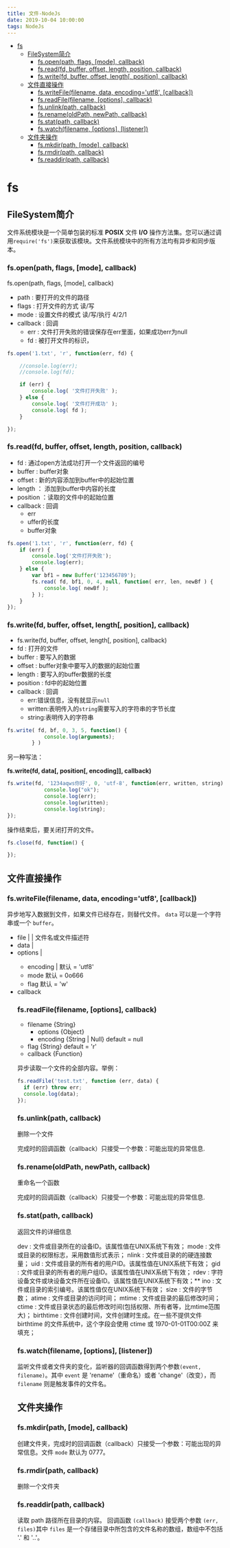 ```yaml
---
title: 文件-NodeJs
date: 2019-10-04 10:00:00
tags: NodeJs
---
```


<!-- toc orderedList:0 depthFrom:1 depthTo:6 -->

- [fs](#fs)
  - [FileSystem简介](#filesystem简介)
    - [fs.open(path, flags, [mode], callback)](#fsopenpath-flags-mode-callback)
    - [fs.read(fd, buffer, offset, length, position, callback)](#fsreadfd-buffer-offset-length-position-callback)
    - [fs.write(fd, buffer, offset, length[, position], callback)](#fswritefd-buffer-offset-length-position-callback)
  - [文件直接操作](#文件直接操作)
    - [fs.writeFile(filename, data, encoding='utf8', [callback])](#fswritefilefilename-data-encodingutf8-callback)
    - [fs.readFile(filename, [options], callback)](#fsreadfilefilename-options-callback)
    - [fs.unlink(path, callback)](#fsunlinkpath-callback)
    - [fs.rename(oldPath, newPath, callback)](#fsrenameoldpath-newpath-callback)
    - [fs.stat(path, callback)](#fsstatpath-callback)
    - [fs.watch(filename, [options], [listener])](#fswatchfilename-options-listener)
  - [文件夹操作](#文件夹操作)
    - [fs.mkdir(path, [mode], callback)](#fsmkdirpath-mode-callback)
    - [fs.rmdir(path, callback)](#fsrmdirpath-callback)
    - [fs.readdir(path, callback)](#fsreaddirpath-callback)

<!-- tocstop -->

# fs

## FileSystem简介

文件系统模块是一个简单包装的标准 **POSIX** 文件 **I/O** 操作方法集。您可以通过调用`require('fs')`来获取该模块。文件系统模块中的所有方法均有异步和同步版本。

### fs.open(path, flags, [mode], callback)

fs.open(path, flags, [mode], callback)

- path : 要打开的文件的路径
- flags : 打开文件的方式 读/写
- mode : 设置文件的模式 读/写/执行  4/2/1
- callback : 回调
  - err : 文件打开失败的错误保存在err里面，如果成功err为null
  - fd : 被打开文件的标识，

```js
fs.open('1.txt', 'r', function(err, fd) {

    //console.log(err);
    //console.log(fd);

    if (err) {
        console.log( '文件打开失败' );
    } else {
        console.log( '文件打开成功' );
        console.log( fd );
    }

});
```

### fs.read(fd, buffer, offset, length, position, callback)

- fd : 通过open方法成功打开一个文件返回的编号
- buffer : buffer对象
- offset : 新的内容添加到buffer中的起始位置
- length ： 添加到buffer中内容的长度
- position ：读取的文件中的起始位置
- callback : 回调
  - err
  - uffer的长度
  - buffer对象

```js
fs.open('1.txt', 'r', function(err, fd) {
    if (err) {
        console.log('文件打开失败');
        console.log(err);
    } else {
        var bf1 = new Buffer('123456789');
        fs.read( fd, bf1, 0, 4, null, function( err, len, newBf ) {
            console.log( newBf );
        } );
    }
});

```

### fs.write(fd, buffer, offset, length[, position], callback)

- fs.write(fd, buffer, offset, length[, position], callback)
- fd : 打开的文件
- buffer : 要写入的数据
- offset : buffer对象中要写入的数据的起始位置
- length : 要写入的buffer数据的长度
- position : fd中的起始位置
- callback : 回调
  - err:错误信息，没有就显示`null`
  - written:表明传入的`string`需要写入的字符串的字节长度
  - string:表明传入的字符串

```js
fs.write( fd, bf, 0, 3, 5, function() {
            console.log(arguments);
        } )
```

另一种写法：

**fs.write(fd, data[, position[, encoding]], callback)**

```js
fs.write(fd, '1234aqws你好', 0, 'utf-8', function(err, written, string) {
            console.log("ok");
            console.log(err);
            console.log(written);
            console.log(string);
});
```

操作结束后，要关闭打开的文件。

```js
fs.close(fd, function() {

});
```

## 文件直接操作

### fs.writeFile(filename, data, encoding='utf8', [callback])

异步地写入数据到文件，如果文件已经存在，则替代文件。 `data` 可以是一个字符串或一个 `buffer`。

- file <String> | <Buffer> | <Integer> 文件名或文件描述符
- data <String> | <Buffer>
- options <Object> | <String>
  - encoding <String> | <Null> 默认 = 'utf8'
  - mode <Integer> 默认 = 0o666
  - flag <String> 默认 = 'w'
- callback <Function>

### fs.readFile(filename, [options], callback)

- filename {String}
  - options {Object}
  - encoding {String | Null} default = null
- flag {String} default = 'r'
- callback {Function}

异步读取一个文件的全部内容。举例：

```js
fs.readFile('test.txt', function (err, data) {
  if (err) throw err;
  console.log(data);
});
```

### fs.unlink(path, callback)

删除一个文件

完成时的回调函数（callback）只接受一个参数：可能出现的异常信息.

### fs.rename(oldPath, newPath, callback)

重命名一个函数

完成时的回调函数（callback）只接受一个参数：可能出现的异常信息.

### fs.stat(path, callback)

返回文件的详细信息

dev : 文件或目录所在的设备ID。该属性值在UNIX系统下有效；
mode : 文件或目录的权限标志，采用数值形式表示；
nlink : 文件或目录的的硬连接数量；
uid : 文件或目录的所有者的用户ID。该属性值在UNIX系统下有效；
gid : 文件或目录的所有者的用户组ID。该属性值在UNIX系统下有效；
rdev : 字符设备文件或块设备文件所在设备ID。该属性值在UNIX系统下有效；**
ino : 文件或目录的索引编号。该属性值仅在UNIX系统下有效；
size : 文件的字节数；
atime : 文件或目录的访问时间；
mtime : 文件或目录的最后修改时间；
ctime : 文件或目录状态的最后修改时间(包括权限、所有者等，比mtime范围大)；
birthtime : 文件创建时间，文件创建时生成。在一些不提供文件 birthtime 的文件系统中，这个字段会使用 ctime 或 1970-01-01T00:00Z 来填充；

### fs.watch(filename, [options], [listener])

监听文件或者文件夹的变化，监听器的回调函数得到两个参数`(event, filename)`。其中 `event` 是 'rename'（重命名）或者 'change'（改变），而 `filename` 则是触发事件的文件名。

## 文件夹操作

### fs.mkdir(path, [mode], callback)

创建文件夹，完成时的回调函数（callback）只接受一个参数：可能出现的异常信息。文件 `mode` 默认为 0777。

### fs.rmdir(path, callback)

删除一个文件夹

### fs.readdir(path, callback)

读取 path 路径所在目录的内容。 回调函数 `(callback)` 接受两个参数 `(err, files)`其中 `files` 是一个存储目录中所包含的文件名称的数组，数组中不包括 '.' 和 '..'。